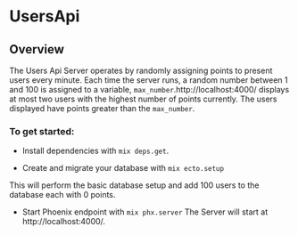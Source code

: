 # UsersApi
## Overview

The Users Api Server operates by randomly assigning points to present users every minute.
Each time the server runs, a random number between 1 and 100 is assigned to a variable, `max_number`.http://localhost:4000/  displays at most two users with the highest number of points  currently. The users displayed have points greater than the `max_number`.

### To get started:

  * Install dependencies with `mix deps.get`.

  * Create and migrate your database with `mix ecto.setup`

  This will perform the basic database setup and add 100 users to the database each with 0 points.

  * Start Phoenix endpoint with `mix phx.server`
  The Server will start at http://localhost:4000/.
